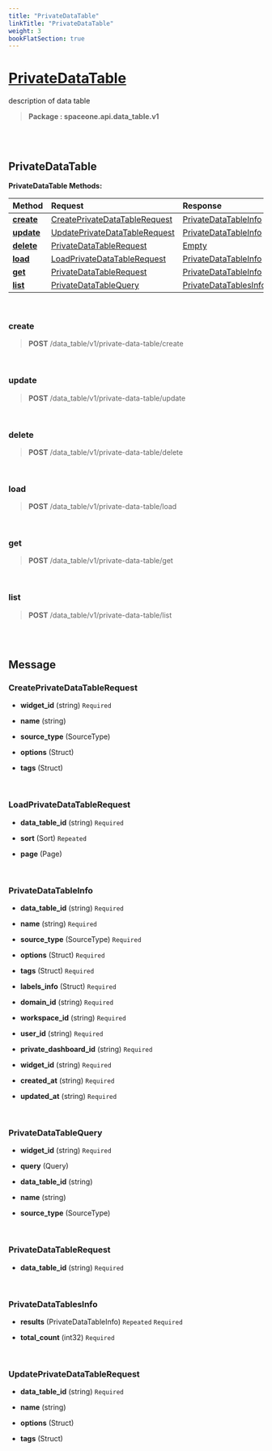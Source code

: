 ```yaml
---
title: "PrivateDataTable"
linkTitle: "PrivateDataTable"
weight: 3
bookFlatSection: true
---
```

# [PrivateDataTable](#PrivateDataTable)
description of data table


>  **Package : spaceone.api.data_table.v1**

<br>
<br>

## PrivateDataTable





**PrivateDataTable Methods:**


| Method | Request | Response |
| :----- | :-------- | :-------- |
| [**create**](./PrivateDataTable#create) | [CreatePrivateDataTableRequest](PrivateDataTable#createprivatedatatablerequest) | [PrivateDataTableInfo](PrivateDataTable#privatedatatableinfo) |
| [**update**](./PrivateDataTable#update) | [UpdatePrivateDataTableRequest](PrivateDataTable#updateprivatedatatablerequest) | [PrivateDataTableInfo](PrivateDataTable#privatedatatableinfo) |
| [**delete**](./PrivateDataTable#delete) | [PrivateDataTableRequest](PrivateDataTable#privatedatatablerequest) | [Empty](PrivateDataTable#empty) |
| [**load**](./PrivateDataTable#load) | [LoadPrivateDataTableRequest](PrivateDataTable#loadprivatedatatablerequest) | [PrivateDataTableInfo](PrivateDataTable#privatedatatableinfo) |
| [**get**](./PrivateDataTable#get) | [PrivateDataTableRequest](PrivateDataTable#privatedatatablerequest) | [PrivateDataTableInfo](PrivateDataTable#privatedatatableinfo) |
| [**list**](./PrivateDataTable#list) | [PrivateDataTableQuery](PrivateDataTable#privatedatatablequery) | [PrivateDataTablesInfo](PrivateDataTable#privatedatatablesinfo) |



    
<br>

### create





> **POST** /data_table/v1/private-data-table/create
>






    
<br>

### update





> **POST** /data_table/v1/private-data-table/update
>






    
<br>

### delete





> **POST** /data_table/v1/private-data-table/delete
>






    
<br>

### load





> **POST** /data_table/v1/private-data-table/load
>






    
<br>

### get





> **POST** /data_table/v1/private-data-table/get
>






    
<br>

### list





> **POST** /data_table/v1/private-data-table/list
>






    


<br>
<br>

## Message



### CreatePrivateDataTableRequest
* **widget_id** (string)   `Required` 

    
* **name** (string)  

    
* **source_type** (SourceType)  

    
* **options** (Struct)  

    
* **tags** (Struct)  

    <br>

### LoadPrivateDataTableRequest
* **data_table_id** (string)   `Required` 

    
* **sort** (Sort)  `Repeated`   

    
* **page** (Page)  

    <br>

### PrivateDataTableInfo
* **data_table_id** (string)   `Required` 

    
* **name** (string)   `Required` 

    
* **source_type** (SourceType)   `Required` 

    
* **options** (Struct)   `Required` 

    
* **tags** (Struct)   `Required` 

    
* **labels_info** (Struct)   `Required` 

    
* **domain_id** (string)   `Required` 

    
* **workspace_id** (string)   `Required` 

    
* **user_id** (string)   `Required` 

    
* **private_dashboard_id** (string)   `Required` 

    
* **widget_id** (string)   `Required` 

    
* **created_at** (string)   `Required` 

    
* **updated_at** (string)   `Required` 

    <br>

### PrivateDataTableQuery
* **widget_id** (string)   `Required` 

    
* **query** (Query)  

    
* **data_table_id** (string)  

    
* **name** (string)  

    
* **source_type** (SourceType)  

    <br>

### PrivateDataTableRequest
* **data_table_id** (string)   `Required` 

    <br>

### PrivateDataTablesInfo
* **results** (PrivateDataTableInfo)  `Repeated`    `Required` 

    
* **total_count** (int32)   `Required` 

    <br>

### UpdatePrivateDataTableRequest
* **data_table_id** (string)   `Required` 

    
* **name** (string)  

    
* **options** (Struct)  

    
* **tags** (Struct)  

    <br>
